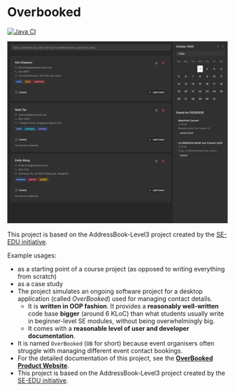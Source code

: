 # Overbooked

[![Java CI](https://github.com/AY2526S1-CS2103T-T10-2/tp/actions/workflows/gradle.yml/badge.svg)](https://github.com/AY2526S1-CS2103T-T10-2/tp/actions/workflows/gradle.yml)

![Ui](docs/images/Ui.png)

This project is based on the AddressBook-Level3 project created by the [SE-EDU initiative](https://se-education.org).<br>

  Example usages:
  * as a starting point of a course project (as opposed to writing everything from scratch)
  * as a case study
* The project simulates an ongoing software project for a desktop application (called _OverBooked_) used for managing contact details.
  * It is **written in OOP fashion**. It provides a **reasonably well-written** code base **bigger** (around 6 KLoC) than what students usually write in beginner-level SE modules, without being overwhelmingly big.
  * It comes with a **reasonable level of user and developer documentation**.
* It is named `OverBooked` (`OB` for short) because event organisers often struggle with managing different event contact bookings.
* For the detailed documentation of this project, see the **[OverBooked Product Website](https://ay2526s1-cs2103t-t10-2.github.io/tp/)**.
* This project is based on the AddressBook-Level3 project created by the [SE-EDU initiative](https://se-education.org).
